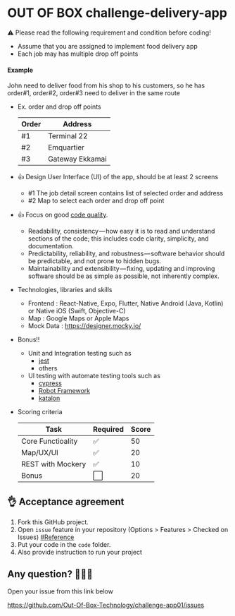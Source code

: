 # OUT OF BOX challenge-delivery-app

:warning: Please read the following requirement and condition before coding!
- Assume that you are assigned to implement food delivery app
- Each job may has multiple drop off points

#### Example
John need to deliver food from his shop to his customers, so he has order#1, order#2, order#3 need to deliver in the same route
    
- Ex. order and drop off points 
    
    |Order|Address|
    |-|-|
    |#1|Terminal 22|
    |#2|Emquartier|
    |#3|Gateway Ekkamai|

- :+1: Design User Interface (UI) of the app, should be at least 2 screens
  - #1 The job detail screen contains list of selected order and address
  - #2 Map to select each order and drop off point
- :+1: Focus on good [code quality](https://medium.com/@mkt_43322/why-is-code-quality-such-a-big-deal-for-developers-91bdace85d44).
  - Readability, consistency — how easy it is to read and understand sections of the code; this includes code clarity, simplicity, and documentation.
  - Predictability, reliability, and robustness — software behavior should be predictable, and not prone to hidden bugs.
  - Maintainability and extensibility — fixing, updating and improving software should be as simple as possible, not inherently complex.
- Technologies, libraries and skills
  - Frontend : React-Native, Expo, Flutter, Native Android (Java, Kotlin) or Native iOS (Swift, Objective-C)
  - Map : Google Maps or Apple Maps
  - Mock Data : https://designer.mocky.io/
- Bonus!!
    - Unit and Integration testing such as
        - [jest](https://jestjs.io/)
        - others
    - UI testing with automate testing tools such as
       - [cypress](https://www.cypress.io/)
       - [Robot Framework](https://robotframework.org/)
       - [katalon](https://www.katalon.com/)
    
- Scoring criteria

    |Task|Required|Score|
    |-|-|-|
    |Core Functioality|:white_check_mark:|50|
    |Map/UX/UI|:white_check_mark:|20|
    |REST with Mockery|:white_check_mark:|10|
    |Bonus|:white_large_square:|20|


:ok_hand: Acceptance agreement
---

1. Fork this GitHub project.
2. Open `issue` feature in your repository (Options > Features > Checked on Issues) [#Reference](https://softwareengineering.stackexchange.com/questions/179468/forking-a-repo-on-github-but-allowing-new-issues-on-the-fork)
3. Put your code in the `code` folder.
4. Also provide instruction to run your project

Any question? :see_no_evil::hear_no_evil::speak_no_evil:
---
Open your issue from this link below

https://github.com/Out-Of-Box-Technology/challenge-app01/issues
